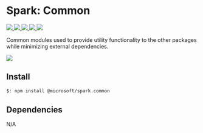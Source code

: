 # Spark: Common

<p>
    <a href="https://www.npmjs.com/package/@microsoft/spark.common" target="_blank">
        <img src="https://img.shields.io/npm/v/@microsoft/spark.common" />
    </a>
    <a href="https://www.npmjs.com/package/@microsoft/spark.common?activeTab=code" target="_blank">
        <img src="https://img.shields.io/bundlephobia/min/@microsoft/spark.common" />
    </a>
    <a href="https://www.npmjs.com/package/@microsoft/spark.common?activeTab=dependencies" target="_blank">
        <img src="https://img.shields.io/librariesio/release/npm/@microsoft/spark.common" />
    </a>
    <a href="https://www.npmjs.com/package/@microsoft/spark.common" target="_blank">
        <img src="https://img.shields.io/npm/dw/@microsoft/spark.common" />
    </a>
    <a href="https://microsoft.github.io/spark.js" target="_blank">
        <img src="https://img.shields.io/badge/📖 docs-open-blue" />
    </a>
</p>

Common modules used to provide utility functionality to the other packages while
minimizing external dependencies.

<a href="https://microsoft.github.io/spark.js/2.getting-started/1.create-application.html" target="_blank">
    <img src="https://img.shields.io/badge/📖 Getting Started-blue?style=for-the-badge" />
</a>

## Install

```bash
$: npm install @microsoft/spark.common
```

## Dependencies

N/A
